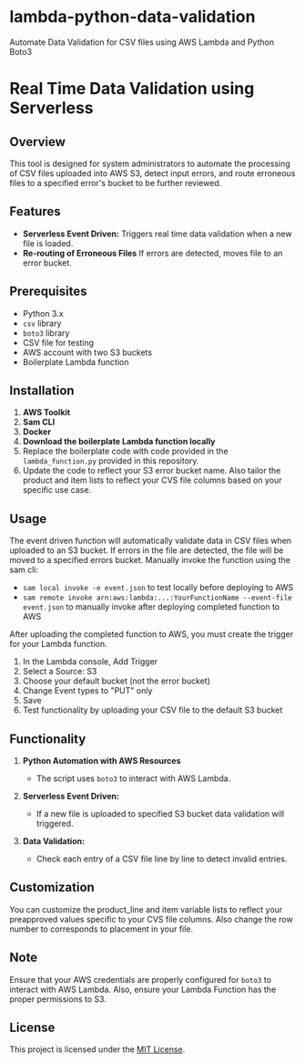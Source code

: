 # lambda-python-data-validation
Automate Data Validation for CSV files using AWS Lambda and Python Boto3

# Real Time Data Validation using Serverless

## Overview
This tool is designed for system administrators to automate the processing of CSV files uploaded into AWS S3, detect input errors, and route erroneous files to a specified error's bucket to be further reviewed.

## Features
- **Serverless Event Driven:** Triggers real time data validation when a new file is loaded.
- **Re-routing of Erroneous Files** If errors are detected, moves file to an error bucket.

## Prerequisites
- Python 3.x
- `csv` library
- `boto3` library
- CSV file for testing
- AWS account with two S3 buckets
- Boilerplate Lambda function

## Installation
1. **AWS Toolkit**
2. **Sam CLI**
3. **Docker**
4. **Download the boilerplate Lambda function locally**
5. Replace the boilerplate code with code provided in the `lambda_function.py` provided in this repository.
6. Update the code to reflect your S3 error bucket name. Also tailor the product and item lists to reflect your CVS file columns based on your specific use case.

## Usage
The event driven function will automatically validate data in CSV files when uploaded to an S3 bucket. If errors in the file are detected, the file will be moved to a specified errors bucket. 
Manually invoke the function using the sam cli:
- `sam local invoke -e event.json` to test locally before deploying to AWS
- `sam remote invoke arn:aws:lambda:...:YourFunctionName --event-file event.json` to manually invoke after deploying completed function to AWS

After uploading the completed function to AWS, you must create the trigger for your Lambda function.
1. In the Lambda console, Add Trigger
2. Select a Source: S3
3. Choose your default bucket (not the error bucket)
4. Change Event types to "PUT" only
5. Save
6. Test functionality by uploading your CSV file to the default S3 bucket

## Functionality

1. **Python Automation with AWS Resources**
   - The script uses `boto3` to interact with AWS Lambda.

2. **Serverless Event Driven:**
   - If a new file is uploaded to specified S3 bucket data validation will triggered.

3. **Data Validation:**
   - Check each entry of a CSV file line by line to detect invalid entries.

## Customization
You can customize the product_line and item variable lists to reflect your preapproved values specific to your CVS file columns. Also change the row number to corresponds to placement in your file.

## Note
Ensure that your AWS credentials are properly configured for `boto3` to interact with AWS Lambda. Also, ensure your Lambda Function has the proper permissions to S3. 

## License
This project is licensed under the [MIT License](LICENSE).

